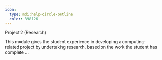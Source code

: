 ```yaml
---
icon:
  type: mdi:help-circle-outline
  color: 398126
---
```

Project 2 (Research)

This module gives the student experience in developing a computing-related project by undertaking research, based on the work the student has complete ... 

